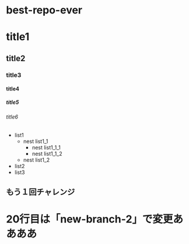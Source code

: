 # best-repo-ever
# title1
## title2
### title3
#### title4
##### title5
###### title6

- list1
    - nest list1_1
        - nest list1_1_1
        - nest list1_1_2
    - nest list1_2
- list2
- list3

## もう１回チャレンジ


# 20行目は「new-branch-2」で変更ああああ